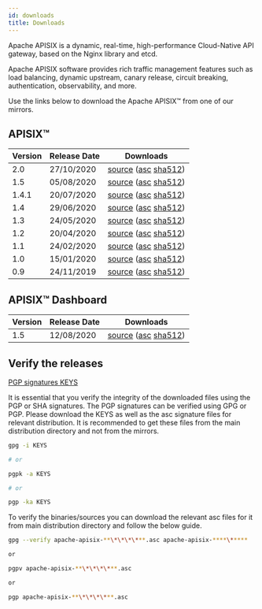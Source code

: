 ```yaml
---
id: downloads
title: Downloads
---
```

Apache APISIX is a dynamic, real-time, high-performance Cloud-Native API gateway, based on the Nginx library and etcd.

Apache APISIX software provides rich traffic management features such as load balancing, dynamic upstream, canary release, circuit breaking, authentication, observability, and more.

Use the links below to download the Apache APISIX™ from one of our mirrors.

## APISIX™

| Version | Release Date | Downloads                                                                                                                                                                                                                                                                                                             |
| ------- | ------------ | --------------------------------------------------------------------------------------------------------------------------------------------------------------------------------------------------------------------------------------------------------------------------------------------------------------------- |
| 2.0     | 27/10/2020   | [source](https://www.apache.org/dyn/closer.cgi/apisix/2.0/apache-apisix-2.0-src.tgz) ([asc](https://downloads.apache.org/apisix/2.0/apache-apisix-2.0-src.tgz.asc) [sha512](https://downloads.apache.org/apisix/2.0/apache-apisix-2.0-src.tgz.sha512))
| 1.5     | 05/08/2020   | [source](https://www.apache.org/dyn/closer.cgi/apisix/1.5/apache-apisix-1.5-src.tar.gz) ([asc](https://downloads.apache.org/apisix/1.5/apache-apisix-1.5-src.tar.gz.asc) [sha512](https://downloads.apache.org/apisix/1.5/apache-apisix-1.5-src.tar.gz.sha512))                                                       |
| 1.4.1   | 20/07/2020   | [source](https://www.apache.org/dyn/closer.cgi/apisix/1.4.1/apache-apisix-1.4.1-src.tar.gz) ([asc](https://downloads.apache.org/apisix/1.4.1/apache-apisix-1.4.1-src.tar.gz.asc) [sha512](https://downloads.apache.org/apisix/1.4.1/apache-apisix-1.4.1-src.tar.gz.sha512))                                           |
| 1.4     | 29/06/2020   | [source](https://www.apache.org/dyn/closer.cgi/apisix/apisix/1.4/apache-apisix-1.4-incubating-src.tar.gz) ([asc](https://downloads.apache.org/apisix/apisix/1.4/apache-apisix-1.4-incubating-src.tar.gz.asc) [sha512](https://downloads.apache.org/apisix/apisix/1.4/apache-apisix-1.4-incubating-src.tar.gz.sha512)) |
| 1.3     | 24/05/2020   | [source](https://www.apache.org/dyn/closer.cgi/apisix/apisix/1.3/apache-apisix-1.3-incubating-src.tar.gz) ([asc](https://downloads.apache.org/apisix/apisix/1.3/apache-apisix-1.3-incubating-src.tar.gz.asc) [sha512](https://downloads.apache.org/apisix/apisix/1.3/apache-apisix-1.3-incubating-src.tar.gz.sha512)) |
| 1.2     | 20/04/2020   | [source](https://www.apache.org/dyn/closer.cgi/apisix/apisix/1.2/apache-apisix-1.2-incubating-src.tar.gz) ([asc](https://downloads.apache.org/apisix/apisix/1.2/apache-apisix-1.2-incubating-src.tar.gz.asc) [sha512](https://downloads.apache.org/apisix/apisix/1.2/apache-apisix-1.2-incubating-src.tar.gz.sha512)) |
| 1.1     | 24/02/2020   | [source](https://www.apache.org/dyn/closer.cgi/apisix/apisix/1.1/apache-apisix-1.1-incubating-src.tar.gz) ([asc](https://downloads.apache.org/apisix/apisix/1.1/apache-apisix-1.1-incubating-src.tar.gz.asc) [sha512](https://downloads.apache.org/apisix/apisix/1.1/apache-apisix-1.1-incubating-src.tar.gz.sha512)) |
| 1.0     | 15/01/2020   | [source](https://www.apache.org/dyn/closer.cgi/apisix/apisix/1.0/apache-apisix-1.0-incubating-src.tar.gz) ([asc](https://downloads.apache.org/apisix/apisix/1.0/apache-apisix-1.0-incubating-src.tar.gz.asc) [sha512](https://downloads.apache.org/apisix/apisix/1.0/apache-apisix-1.0-incubating-src.tar.gz.sha512)) |
| 0.9     | 24/11/2019   | [source](https://www.apache.org/dyn/closer.cgi/apisix/apisix/0.9/apache-apisix-0.9-incubating-src.tar.gz) ([asc](https://downloads.apache.org/apisix/apisix/0.9/apache-apisix-0.9-incubating-src.tar.gz.asc) [sha512](https://downloads.apache.org/apisix/apisix/0.9/apache-apisix-0.9-incubating-src.tar.gz.sha512)) |

## APISIX™ Dashboard

| Version | Release Date | Downloads                                                                                                                                                                                                                                                                                                       |
| ------- | ------------ | --------------------------------------------------------------------------------------------------------------------------------------------------------------------------------------------------------------------------------------------------------------------------------------------------------------- |
| 1.5     | 12/08/2020   | [source](https://www.apache.org/dyn/closer.cgi/apisix/dashboard-1.5/apache-apisix-dashboard-1.5.tar.gz) ([asc](https://downloads.apache.org/apisix/dashboard-1.5/apache-apisix-dashboard-1.5.tar.gz.asc) [sha512](https://downloads.apache.org/apisix/dashboard-1.5/apache-apisix-dashboard-1.5.tar.gz.sha512)) |

## Verify the releases

[PGP signatures KEYS](https://downloads.apache.org/apisix/KEYS)

It is essential that you verify the integrity of the downloaded files using the PGP or SHA signatures. The PGP signatures can be verified using GPG or PGP. Please download the KEYS as well as the asc signature files for relevant distribution. It is recommended to get these files from the main distribution directory and not from the mirrors.

```sh
gpg -i KEYS

# or

pgpk -a KEYS

# or

pgp -ka KEYS
```

To verify the binaries/sources you can download the relevant asc files for it from main distribution directory and follow the below guide.

```sh
gpg --verify apache-apisix-**\*\*\*\***.asc apache-apisix-****\*****

or

pgpv apache-apisix-**\*\*\*\***.asc

or

pgp apache-apisix-**\*\*\*\***.asc
```
